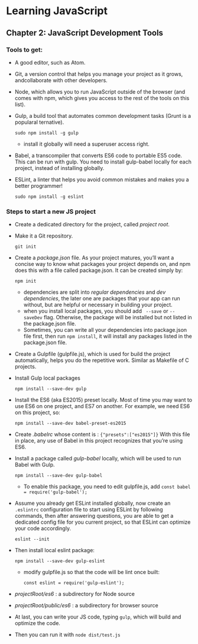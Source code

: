 # Learning JavaScript

## Chapter 2: JavaScript Development Tools

### Tools to get:

* A good editor, such as Atom.

* Git, a version control that helps you manage your project as it grows, andcollaborate with other developers.

* Node, which allows you to run JavaScript outside of the browser (and comes with npm, which gives you access to the rest of the tools on this list).

* Gulp, a build tool that automates common development tasks (Grunt is a popularal ternative).

  ```shell
  sudo npm install -g gulp	
  ```

  * install it globally will need a superuser access right.

* Babel, a transcompiler that converts ES6 code to portable ES5 code. This can be run with gulp. You need to install gulp-babel locally for each project, instead of installing globally.

* ESLint, a linter that helps you avoid common mistakes and makes you a better programmer!

  ```shell
  sudo npm install -g eslint	
  ```

### Steps to start a new JS project

* Create a dedicated directory for the project, called *project root*.

* Make it a Git repository.

  ```shell
  git init
  ```

* Create a *package.json* file. As your project matures, you’ll want a concise way to know what packages your project depends on, and npm does this with a file called package.json.  It can be created simply by:

  ```shell
  npm init	
  ```

  * dependencies are split into *regular dependencies* and *dev dependencies*, the later one are packages that your app can run without, but are helpful or necessary in building your project.
  * when you install local packages, you should add ` --save` or   `--saveDev`  flag. Otherwise, the package will be installed but not listed in the package.json file.
  * Sometimes, you can write all your dependencies into package.json file first, then run `npm install`, it will install any packages listed in the package.json file.

* Create a Gulpfile (gulpfile.js), which is used for build the project automatically, helps you do the repetitive work. Similar as Makefile of C projects.

* Install Gulp local packages

  ```shell
  npm install --save-dev gulp
  ```

* Install the ES6 (aka ES2015) preset locally. Most of time you may want to use ES6 on one project, and ES7 on another. For example, we need ES6 on this project, so:

  ```shell
  npm install --save-dev babel-preset-es2015
  ```

* Create *.babelrc* whose content is : `{"presets":["es2015"]}` With this file in place, any use of Babel in this project recognizes that you’re using
  ES6.

* Install a package called *gulp-babel* locally, which will be used to run Babel with Gulp.

  ```shell
  npm install --save-dev gulp-babel				
  ```

  * To enable this package, you need to edit gulpfile.js, add `const babel = require('gulp-babel');`

* Assume you already get ESLint installed globally, now create an `.eslintrc` configuration file to start using ESLint by following commands, then after answering questions, you are able to get a dedicated config file for you current project, so that ESLint can optimize your code accordingly.

  ```shell
  eslint --init
  ```

* Then install local eslint package:

  ```shell
  npm install --save-dev gulp-eslint
  ```

  * modify gulpfile.js so that the code will be lint once built:

    `const eslint = require('gulp-eslint');`

* *projectRoot/es6*  : a subdirectory for Node source

* *projectRoot/public/es6* : a subdirectory for browser source 

* At last, you can write your JS code, typing `gulp`, which will build and optimize the code. 

* Then you can run it with `node dist/test.js`


